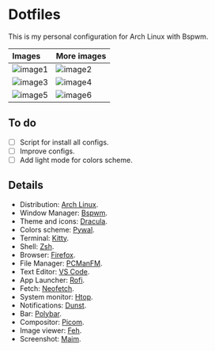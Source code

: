 # Dotfiles

This is my personal configuration for Arch Linux with Bspwm.

| Images                                     | More images                                |
| :----------------------------------------- | :----------------------------------------- |
| ![image1](https://i.ibb.co/GJwKsZC/1.webp) | ![image2](https://i.ibb.co/JqTsxCJ/2.webp) |
| ![image3](https://i.ibb.co/SXt4my0/3.webp) | ![image4](https://i.ibb.co/yPTBt0d/4.webp) |
| ![image5](https://i.ibb.co/X29w6WP/5.webp) | ![image6](https://i.ibb.co/88FjNBr/6.webp) |

## To do

- [ ] Script for install all configs.
- [ ] Improve configs.
- [ ] Add light mode for colors scheme.

## Details

- Distribution: [Arch Linux](https://archlinux.org).
- Window Manager: [Bspwm](https://github.com/baskerville/bspwm).
- Theme and icons: [Dracula](https://draculatheme.com).
- Colors scheme: [Pywal](https://github.com/dylanaraps/pywal).
- Terminal: [Kitty](https://sw.kovidgoyal.net/kitty).
- Shell: [Zsh](https://wiki.archlinux.org/title/zsh).
- Browser: [Firefox](https://www.mozilla.org/firefox).
- File Manager: [PCManFM](https://github.com/lxde/pcmanfm).
- Text Editor: [VS Code](https://code.visualstudio.com).
- App Launcher: [Rofi](https://davatorium.github.io/rofi).
- Fetch: [Neofetch](https://github.com/dylanaraps/neofetch).
- System monitor: [Htop](https://htop.dev).
- Notifications: [Dunst](https://dunst-project.org).
- Bar: [Polybar](https://polybar.github.io).
- Compositor: [Picom](https://github.com/fdev31/picom).
- Image viewer: [Feh](https://feh.finalrewind.org).
- Screenshot: [Maim](https://github.com/naelstrof/maim).
